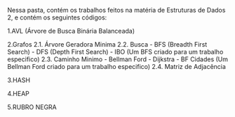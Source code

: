 Nessa pasta, contém os trabalhos feitos na matéria de Estruturas de Dados 2, e contém os seguintes códigos:

1.AVL (Árvore de Busca Binária Balanceada)

2.Grafos
  2.1. Árvore Geradora Minima
  2.2. Busca
     - BFS (Breadth First Search)
     - DFS (Depth First Search)
     - IBO (Um BFS criado para um trabalho especifico)
  2.3. Caminho Minimo
     - Bellman Ford
     - Dijkstra
     - BF Cidades (Um Bellman Ford criado para um trabalho especifico)
  2.4. Matriz de Adjacência

3.HASH

4.HEAP

5.RUBRO NEGRA

